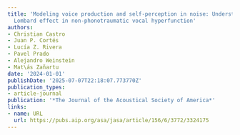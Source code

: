 ```yaml
---
title: 'Modeling voice production and self-perception in noise: Understanding the
  Lombard effect in non-phonotraumatic vocal hyperfunction'
authors:
- Christian Castro
- Juan P. Cortés
- Lucía Z. Rivera
- Pavel Prado
- Alejandro Weinstein
- Mat\ás Zañartu
date: '2024-01-01'
publishDate: '2025-07-07T22:18:07.773770Z'
publication_types:
- article-journal
publication: '*The Journal of the Acoustical Society of America*'
links:
- name: URL
  url: https://pubs.aip.org/asa/jasa/article/156/6/3772/3324175
---
```

